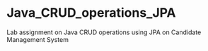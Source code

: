 # Java_CRUD_operations_JPA
Lab assignment on Java CRUD operations using JPA on Candidate Management System
